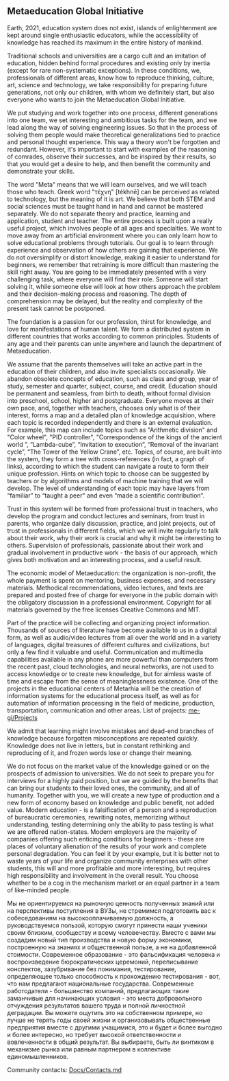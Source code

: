 ## Metaeducation Global Initiative

Earth, 2021, education system does not exist, islands of enlightenment are kept around
single enthusiastic educators, while the accessibility of knowledge has reached its
maximum in the entire history of mankind.

Traditional schools and universities are a cargo cult and an imitation of education, hidden behind
formal procedures and existing only by inertia (except for rare
non-systematic exceptions). In these conditions, we, professionals of different areas,
know how to reproduce thinking, culture, art, science and
technology, we take responsibility for preparing future generations, not
only our children, with whom we definitely start, but also everyone who wants to
join the Metaeducation Global Initiative.

We put studying and work together into one process, different generations into one team,
we set interesting and ambitious tasks for the team, and we lead along the way of solving
engineering issues. So that in the process of solving them people would make theoretical
generalizations tied to practice and personal thought experience. This way a theory won't be
forgotten and redundant. However, it's important to start with examples of the reasoning of
comrades, observe their successes, and be inspired by their results, so that
you would get a desire to help, and then benefit the community and demonstrate
your skills.

The word "Meta" means that we will learn ourselves, and we will teach those who teach. Greek
word "τέχνη" [tékhnē] can be perceived as related to technology, but the meaning of it is art.
We believe that both STEM and social sciences must be taught hand in hand and cannot be
mastered separately. We do not separate theory and practice, learning and application,
student and teacher. The entire process is built upon a really useful project,
which involves people of all ages and specialties. We want to move away from an artificial
environment where you can only learn how to solve educational problems through tutorials.
Our goal is to learn through experience and observation of how others are gaining that
experience. We do not oversimplify or distort knowledge, making it easier to understand
for beginners, we remember that retraining is more difficult than mastering the skill right away.
You are going to be immediately presented with a very challenging task, where
everyone will find their role. Someone will start solving it, while someone else
will look at how others approach the problem and their decision-making process and reasoning.
The depth of comprehension may be delayed, but the reality and complexity of the present task cannot be postponed.

The foundation is a passion for our profession, thirst for knowledge, and love for
manifestations of human talent. We form a distributed system in different
countries that works according to common principles. Students of any age and
their parents can unite anywhere and launch the department of Metaeducation.

We assume that the parents themselves will take an active part in the education of their children,
and also invite specialists occasionally. We abandon obsolete concepts of
education, such as class and group, year of study, semester and
quarter, subject, course, and credit. Education should be permanent and
seamless, from birth to death, without formal division into preschool,
school, higher and postgraduate. Everyone moves at their own pace, and, together with
teachers, chooses only what is of their interest, forms a map and
a detailed plan of knowledge acquisition, where each topic is recorded
independently and there is an external evaluation. For example, this map can include topics such as
"Arithmetic division" and "Color wheel", "PID controller", "Correspondence
of the kings of the ancient world ”, “Lambda-cube”, “Invitation to execution”, “Removal of the invariant
cycle”, “The Tower of the Yellow Crane”, etc. 
Topics, of course, are built into the system, they
form a tree with cross-references (in fact, a graph of links), according to which
the student can navigate a route to form their unique profession. Hints on
which topic to choose can be suggested by teachers or by algorithms and models of machine
training that we will develop. The level of understanding of each topic may have
layers from “familiar” to “taught a peer" and even “made a scientific contribution”.

Trust in this system will be formed from professional trust in
teachers, who develop the program and conduct lectures and seminars, from
trust in parents, who organize daily discussion, practice, and joint
projects, out of trust in professionals in different fields, which we will
invite regularly to talk about their work, why their work is crucial
and why it might be interesting to others. Supervision of professionals,
passionate about their work and gradual involvement in productive work -
the basis of our approach, which gives both motivation and an interesting process, and a useful
result.

The economic model of Metaeducation: the organization is non-profit, the whole
payment is spent on mentoring, business expenses, and necessary
materials. Methodical recommendations, video lectures, and texts are prepared and
posted free of charge for everyone in the public domain with the obligatory
discussion in a professional environment. Copyright for all materials
governed by the free licenses Creative Commons and MIT.

Part of the practice will be collecting and organizing project information. Thousands of 
sources of literature have become available to us in a digital form, as well as audio/video lectures
from all over the world and in a variety of languages, digital treasures of different
cultures and civilizations, but only a few find it valuable and useful. Communication
and multimedia capabilities available in any phone are more powerful than
computers from the recent past, cloud technologies, and neural networks,
are not used to access knowledge or to create new knowledge, but for aimless
waste of time and escape from the sense of meaninglessness existence.
One of the projects in the educational centers of Metarhia will be the creation of
information systems for the educational process itself, as well as for automation of
information processing in the field of medicine, production, transportation, communication and
other areas.
List of projects: [me-gi/Projects](https://github.com/me-gi/Projects)

We admit that learning might involve mistakes and dead-end branches of knowledge because forgotten
misconceptions are repeated quickly. Knowledge does not live in letters, but in constant
rethinking and reproducing of it, and frozen words lose or change their
meaning.

We do not focus on the market value of the knowledge gained or on the prospects of
admission to universities.  We do not seek to prepare you for interviews for
a highly paid position, but we are guided by the benefits that can bring
our students to their loved ones, the community, and all of humanity. Together with you, we
will create a new type of production and a new form of economy based on knowledge
and public benefit, not added value. Modern education - is a falsification of a person
and a reproduction of bureaucratic ceremonies,
rewriting notes, memorizing without understanding, testing determining
only the ability to pass testing is what we are offered
nation-states. Modern employers are the majority of companies
offering such enticing conditions for beginners - these are places of voluntary
alienation of the results of your work and complete personal degradation. You can
feel it by your example, but it is better not to waste years of your life and
organize community enterprises with other students, this will
and more profitable and more interesting, but requires high responsibility and
involvement in the overall result. You choose whether to be a cog in the mechanism
market or an equal partner in a team of like-minded people.

Мы не ориентируемся на рыночную ценность полученных знаний или на перспективы
поступления в ВУЗы, не стремимся подготовить вас к собеседованиям на
высокооплачиваемую должность, а руководствуемся пользой, которую смогут принести
наши ученики своим близким, сообществу и всему человечеству. Вместе с вами мы
создадим новый тип производства и новую форму экономики, построенную на знаниях
и общественной пользе, а не на добавленной стоимости. Современное образование -
это фальсификация человека и воспроизведение бюрократических церемоний,
переписывание конспектов, зазубривание без понимания, тестирование, определяющее
только способность к прохождению тестирования - вот, что нам предлагают
национальные государства. Современные работодатели - большинство компаний,
предлагающих такие заманчивые для начинающих условия - это места добровольного
отчуждения результатов вашего труда и полной личностной деградации. Вы можете
ощутить это на собственном примере, но лучше не терять годы своей жизни и
организовывать общественные предприятия вместе с другими учащимися, это и будет
и более выгодно и более интересно, но требует высокой ответственности и
вовлеченности в общий результат. Вы выбираете, быть ли винтиком в механизме
рынка или равным партнером в коллективе единомышленников.

Community contacts: [Docs/Contacts.md](Contacts.md)
